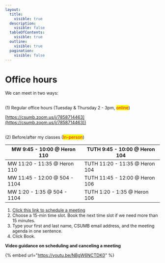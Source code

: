 ```yaml
---
layout:
  title:
    visible: true
  description:
    visible: false
  tableOfContents:
    visible: true
  outline:
    visible: true
  pagination:
    visible: false
---
```


# Office hours

We can meet in two ways:

\
(1) Regular office hours (Tuesday & Thursday 2 - 3pm, <mark style="color:red;">online</mark>)

&#x20;[https://csumb.zoom.us/j/7858714463](https://csumb.zoom.us/j/7858714463))

\
(2) Before/after my classes (<mark style="color:red;">In-person</mark>)

| MW 9:45 - 10:00 @ Heron 110   | TUTH 9:45 - 10:00 @ Heron 104  |
| ----------------------------- | ------------------------------ |
| MW 11:20 - 11:35 @ Heron 110  | TUTH 11:20 - 11:35 @ Heron 104 |
| MW 11:45 - 12:00 @ 504 - 1104 | TUTH 11:45 - 12:00 @ Heron 106 |
| MW 1:20 - 1:35 @ 504 - 1104   | TUTH  1:20 - 1:35 @ Heron 106  |

1. [Click this link to schedule a meeting](https://calendar.app.google/e3D97y6FSsQMgcmK8)
2. Choose a 15-min time slot. Book the next time slot if we need more than 15 minutes.
3. Type your first and last name, CSUMB email address, and the meeting agenda in one sentence.
4. Click Book.

**Video guidance on scheduling and canceling a meeting**

{% embed url="https://youtu.be/NBgW6NCTDK0" %}
